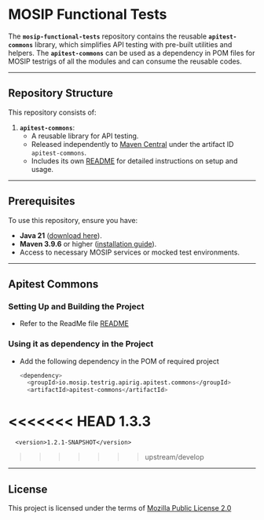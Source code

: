 # MOSIP Functional Tests

The **`mosip-functional-tests`** repository contains the reusable **`apitest-commons`** library, which simplifies API testing with pre-built utilities and helpers. The **`apitest-commons`** can be used as a dependency in POM files for MOSIP testrigs of all the modules and can consume the reusable codes.

---

## Repository Structure

This repository consists of:
1. **`apitest-commons`**:
   - A reusable library for API testing.
   - Released independently to [Maven Central](https://search.maven.org/) under the artifact ID `apitest-commons`.
   - Includes its own [README](apitest-commons/README.md) for detailed instructions on setup and usage.

---

## Prerequisites

To use this repository, ensure you have:
- **Java 21** ([download here](https://jdk.java.net/)).
- **Maven 3.9.6** or higher ([installation guide](https://maven.apache.org/install.html)).
- Access to necessary MOSIP services or mocked test environments.

---

## Apitest Commons

### Setting Up and Building the Project
- Refer to the ReadMe file [README](apitest-commons/README.md)

### Using it as dependency in the Project
- Add the following dependency in the POM of required project
    ```sh
    <dependency>
      <groupId>io.mosip.testrig.apirig.apitest.commons</groupId>
      <artifactId>apitest-commons</artifactId>
<<<<<<< HEAD
      <version>1.3.3</version>
=======
      <version>1.2.1-SNAPSHOT</version>
>>>>>>> upstream/develop
    </dependency>

---

## License
This project is licensed under the terms of [Mozilla Public License 2.0](https://github.com/mosip/mosip-platform/blob/master/LICENSE)
